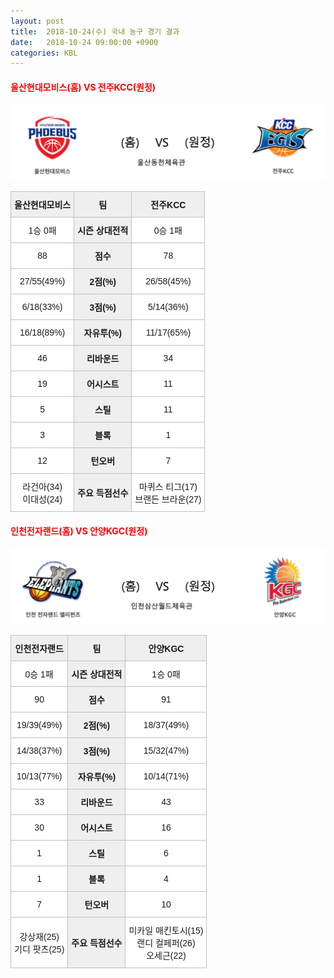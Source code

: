 ```yaml
---
layout: post
title:  2018-10-24(수) 국내 농구 경기 결과
date:   2018-10-24 09:00:00 +0900
categories: KBL
---
```


#### <span style="color:red"> 울산현대모비스(홈) VS 전주KCC(원정) </span>
![울산현대모비스_전주KCC.png](../images/kbl/match/울산현대모비스_전주KCC.png)

<style type="text/css">
.tg  {border-collapse:collapse;border-spacing:0;}
.tg td{font-family:Arial, sans-serif;font-size:14px;padding:10px 5px;border-style:solid;border-width:1px;overflow:hidden;word-break:normal;border-color:#c0c0c0;}
.tg th{font-family:Arial, sans-serif;font-size:14px;font-weight:normal;padding:10px 5px;border-style:solid;border-width:1px;overflow:hidden;word-break:normal;border-color:#c0c0c0;}
.tg .tg-dcpn{background-color:#ffffff;border-color:#c0c0c0;text-align:center;vertical-align:middle}
.tg .tg-txr3{background-color:#ffffff;border-color:#c0c0c0;text-align:center;vertical-align:middle}
.tg .tg-o8le{background-color:#efefef;border-color:#c0c0c0;text-align:center;vertical-align:middle}
.tg .tg-rr9t{font-weight:bold;background-color:#efefef;border-color:#c0c0c0;text-align:center;vertical-align:middle}
.tg .tg-wazi{background-color:#efefef;border-color:#c0c0c0;text-align:center;vertical-align:middle}
</style>

<table class="tg">
  <tr>
    <th class="tg-rr9t">울산현대모비스</th>
    <th class="tg-rr9t">팀</th>
    <th class="tg-rr9t">전주KCC</th>
  </tr>
  <tr>
    <td class="tg-dcpn">1승 0패</td>
    <td class="tg-rr9t">시즌 상대전적</td>
    <td class="tg-dcpn">0승 1패</td>
  </tr>
  <tr>
    <td class="tg-dcpn">88</td>
    <td class="tg-rr9t">점수</td>
    <td class="tg-dcpn">78</td>
  </tr>
  <tr>
    <td class="tg-dcpn">27/55(49%)</td>
    <td class="tg-rr9t">2점(%)</td>
    <td class="tg-dcpn">26/58(45%)</td>
  </tr>
  <tr>
    <td class="tg-dcpn">6/18(33%)</td>
    <td class="tg-rr9t">3점(%)</td>
    <td class="tg-dcpn">5/14(36%)</td>
  </tr>
  <tr>
    <td class="tg-dcpn">16/18(89%)</td>
    <td class="tg-rr9t">자유투(%)</td>
    <td class="tg-dcpn">11/17(65%)</td>
  </tr>
  <tr>
    <td class="tg-dcpn">46</td>
    <td class="tg-rr9t">리바운드</td>
    <td class="tg-dcpn">34</td>
  </tr>
  <tr>
    <td class="tg-dcpn">19</td>
    <td class="tg-rr9t">어시스트</td>
    <td class="tg-dcpn">11</td>
  </tr>
  <tr>
    <td class="tg-dcpn">5</td>
    <td class="tg-rr9t">스틸</td>
    <td class="tg-dcpn">11</td>
  </tr>
  <tr>
    <td class="tg-dcpn">3</td>
    <td class="tg-rr9t">블록</td>
    <td class="tg-dcpn">1</td>
  </tr>
  <tr>
    <td class="tg-dcpn">12</td>
    <td class="tg-rr9t">턴오버</td>
    <td class="tg-dcpn">7</td>
  </tr>
  <tr>
    <td class="tg-dcpn">라건아(34)<br>이대성(24)</td>
    <td class="tg-rr9t">주요 득점선수</td>
    <td class="tg-dcpn">마퀴스 티그(17)<br>브랜든 브라운(27)</td>
  </tr>
</table>

#### <span style="color:red"> 인천전자랜드(홈) VS 안양KGC(원정) </span>
![인천전자랜드_안양KGC.png](../images/kbl/match/인천전자랜드_안양KGC.png)

<style type="text/css">
.tg  {border-collapse:collapse;border-spacing:0;}
.tg td{font-family:Arial, sans-serif;font-size:14px;padding:10px 5px;border-style:solid;border-width:1px;overflow:hidden;word-break:normal;border-color:#c0c0c0;}
.tg th{font-family:Arial, sans-serif;font-size:14px;font-weight:normal;padding:10px 5px;border-style:solid;border-width:1px;overflow:hidden;word-break:normal;border-color:#c0c0c0;}
.tg .tg-dcpn{background-color:#ffffff;border-color:#c0c0c0;text-align:center;vertical-align:middle}
.tg .tg-txr3{background-color:#ffffff;border-color:#c0c0c0;text-align:center;vertical-align:middle}
.tg .tg-o8le{background-color:#efefef;border-color:#c0c0c0;text-align:center;vertical-align:middle}
.tg .tg-rr9t{font-weight:bold;background-color:#efefef;border-color:#c0c0c0;text-align:center;vertical-align:middle}
.tg .tg-wazi{background-color:#efefef;border-color:#c0c0c0;text-align:center;vertical-align:middle}
</style>

<table class="tg">
  <tr>
    <th class="tg-rr9t">인천전자랜드</th>
    <th class="tg-rr9t">팀</th>
    <th class="tg-rr9t">안양KGC</th>
  </tr>
  <tr>
    <td class="tg-dcpn">0승 1패</td>
    <td class="tg-rr9t">시즌 상대전적</td>
    <td class="tg-dcpn">1승 0패</td>
  </tr>
  <tr>
    <td class="tg-dcpn">90</td>
    <td class="tg-rr9t">점수</td>
    <td class="tg-dcpn">91</td>
  </tr>
  <tr>
    <td class="tg-dcpn">19/39(49%)</td>
    <td class="tg-rr9t">2점(%)</td>
    <td class="tg-dcpn">18/37(49%)</td>
  </tr>
  <tr>
    <td class="tg-dcpn">14/38(37%)</td>
    <td class="tg-rr9t">3점(%)</td>
    <td class="tg-dcpn">15/32(47%)</td>
  </tr>
  <tr>
    <td class="tg-dcpn">10/13(77%)</td>
    <td class="tg-rr9t">자유투(%)</td>
    <td class="tg-dcpn">10/14(71%)</td>
  </tr>
  <tr>
    <td class="tg-dcpn">33</td>
    <td class="tg-rr9t">리바운드</td>
    <td class="tg-dcpn">43</td>
  </tr>
  <tr>
    <td class="tg-dcpn">30</td>
    <td class="tg-rr9t">어시스트</td>
    <td class="tg-dcpn">16</td>
  </tr>
  <tr>
    <td class="tg-dcpn">1</td>
    <td class="tg-rr9t">스틸</td>
    <td class="tg-dcpn">6</td>
  </tr>
  <tr>
    <td class="tg-dcpn">1</td>
    <td class="tg-rr9t">블록</td>
    <td class="tg-dcpn">4</td>
  </tr>
  <tr>
    <td class="tg-dcpn">7</td>
    <td class="tg-rr9t">턴오버</td>
    <td class="tg-dcpn">10</td>
  </tr>
  <tr>
    <td class="tg-dcpn">강상재(25)<br>기디 팟츠(25)</td>
    <td class="tg-rr9t">주요 득점선수</td>
    <td class="tg-dcpn">미카일 매킨토시(15)<br>랜디 컬페퍼(26)<br>오세근(22)</td>
  </tr>
</table>
